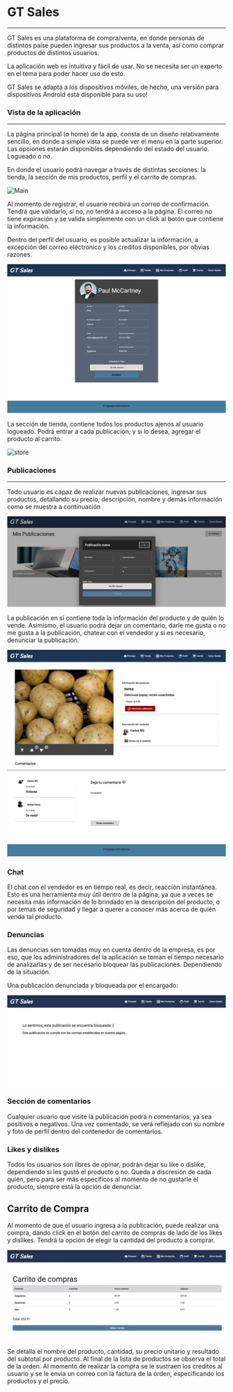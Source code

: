 # GT Sales
--- 

GT Sales es una plataforma de compra/venta, en donde personas de distintos paise pueden ingresar sus productos a la venta, así como comprar productos de distintos usuarios.

La aplicación web es intuitiva y fácil de usar. No se necesita ser un experto en el tema para poder hacer uso de esto.

GT Sales se adapta a los dispositivos móviles, de hecho, una versión para dispositivos Android está disponible para su uso!

### Vista de la aplicación

--- 

La página principal (o home) de la app, consta de un diseño relativamente sencillo, en donde a simple vista se puede ver el menu en la parte superior. Las opciones estarán disponibles dependiendo del estado del usuario. Logueado o no.

En donde el usuario podrá navegar a través de distintas secciones: la tienda, la sección de mis productos, perfil y el carrito de compras.

![Main](./screenshots/main.png)

Al momento de registrar, el usuario recibirá un correo de confirmación. Tendrá que validarlo, si no, no tendrá a acceso a la página. El correo no tiene expiración y se valida simplemente con un click al botón que contiene la información.

Dentro del perfil del usuario, es posible actualizar la información, a excepción del correo eléctronico y los creditos disponibles, por obvias razones.

![Profile](./screenshots/profile.png)

La sección de tienda, contiene todos los productos ajenos al usuario logueado. Podrá entrar a cada publicación, y si lo desea, agregar el producto al carrito.

![store](./screenshots/store.png)

### Publicaciones

---

Todo usuario es capaz de realizar nuevas publicaciones, ingresar sus productos, detallando su precio, descripción, nombre y demás información como se muestra a continuación

![newPublication](./screenshots/new-publication.png)


La publicación en sí contiene toda la información del producto y de quién lo vende. Asimismo, el usuario podrá dejar un comentario, darle me gusta o no me gusta a la publicación, chatear con el vendedor y si es necesario, denunciar la publicación.

![product-detail](./screenshots/product-detail.png)

### Chat

El chat con el vendedor es en tiempo real, es decir, reacción instantánea. Esto es una herramienta muy útil dentro de la página, ya que a veces se necesita más información de lo brindado en la descripción del producto, o por temas de seguridad y llegar a querer a conocer más acerca de quién venda tal producto.

### Denuncias
 Las denuncias son tomadas muy en cuenta dentro de la empresa, es por eso, que los administradores del la aplicación se toman el tiempo necesario de analizarlas y de ser necesario bloquear las publicaciones. Dependiendo de la situación.

Una publicación denunciada y bloqueada por el encargado:

 ![blocked](./screenshots/blocked.png)


### Sección de comentarios

Cualquier usuario que visite la publicación podrá n comentarios, ya sea positivos o negativos. Una vez comentado, se verá reflejado con su nombre y foto de perfil dentro del contenedor de comentarios.

### Likes y dislikes

Todos los usuarios son libres de opinar, podrán dejar su like o dislike, dependiendo si les gustó el producto o no. Queda a discresión de cada quién, pero para ser más especificos al momento de no gustarle el producto, siempre está la opción de denunciar.

## Carrito de Compra

Al momento de que el usuario ingresa a la publicación, puede realizar una compra, dando click en el botón del carrito de compras de lado de los likes y dislikes. Tendrá la opción de elegir la cantidad del producto a comprar.

 ![cart](./screenshots/cart.png)

Se detalla el nombre del producto, cantidad, su precio unitario y resultado del subtotal por producto. Al final de la lista de productos se observa el total de la orden. Al momento de realizar la compra se le sustraen los creditos al usuario y se le envia un correo con la factura de la orden, especificando los productos y el precio.

